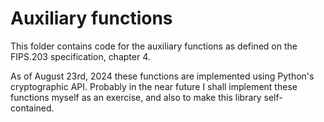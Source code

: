 # Auxiliary functions

This folder contains code for the auxiliary functions as defined on the FIPS.203
specification, chapter 4.

As of August 23rd, 2024 these functions are implemented using Python's
cryptographic API. Probably in the near future I shall implement these functions
myself as an exercise, and also to make this library self-contained.
